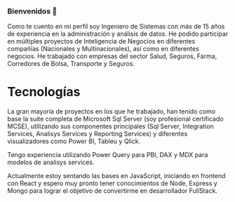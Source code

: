 ### Bienvenidos 👋

Como te cuento en mi perfil soy Ingeniero de Sistemas con más de 15 años de experiencia en la administración y análisis de datos. He podido participar en múltiples proyectos de Inteligencia de Negocios en diferentes compañías (Nacionales y Multinacionales), así como en diferentes negocios. He trabajado con empresas del sector Salud, Seguros, Farma, Corredores de Bolsa, Transporte y Seguros. 

# Tecnologías

La gran mayoría de proyectos en los que he trabajado, han tenido como base la suite completa de Microsoft Sql Server (soy profesional certificado MCSE), utilizando sus componentes principales (Sql Server, Integration Services, Analisys Services y Reporting Services) y diferentes visualizadores como Power BI, Tableu y Qlick. 

Tengo experiencia utilizando Power Query para PBI, DAX y MDX para modelos de analisys services.

Actualmente estoy sentando las bases en JavaScript, iniciando en frontend con React y espero muy pronto tener conocimientos de Node, Express y Mongo para lograr el objetivo de convertirme en desarrollador FullStack.



<!--
**donfuentes/donfuentes** is a ✨ _special_ ✨ repository because its `README.md` (this file) appears on your GitHub profile.

Here are some ideas to get you started:

- 🔭 I’m currently working on ...
- 🌱 I’m currently learning ...
- 👯 I’m looking to collaborate on ...
- 🤔 I’m looking for help with ...
- 💬 Ask me about ...
- 📫 How to reach me: ...
- 😄 Pronouns: ...
- ⚡ Fun fact: ...
-->
